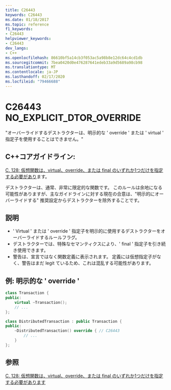 ```yaml
---
title: C26443
keywords: C26443
ms.date: 01/18/2017
ms.topic: reference
f1_keywords:
- C26443
helpviewer_keywords:
- C26443
dev_langs:
- C++
ms.openlocfilehash: 86610bf5a14cb3f053ac5a98b8e12dc64c4cd1db
ms.sourcegitcommit: 7bea0420d0e476287641edeb33a9d5689a98cb98
ms.translationtype: MT
ms.contentlocale: ja-JP
ms.lasthandoff: 02/17/2020
ms.locfileid: "79466688"
---
```

# <a name="c26443-no_explicit_dtor_override"></a>C26443 NO_EXPLICIT_DTOR_OVERRIDE

"オーバーライドするデストラクターは、明示的な ' override ' または ' virtual ' 指定子を使用することはできません。"

## <a name="c-core-guidelines"></a>C++コアガイドライン:

[C. 128: 仮想関数は、virtual、override、または final のいずれか1つだけを指定する必要があり](https://github.com/isocpp/CppCoreGuidelines/blob/master/CppCoreGuidelines.md)ます。

デストラクターは、通常、非常に限定的な関数です。 このルールは余地になる可能性がありますが、主なガイドラインに対する現在の合意は、"明示的にオーバーライドする" 推奨設定からデストラクターを除外することです。

## <a name="notes"></a>説明

- ' Virtual ' または ' override ' 指定子を明示的に使用するデストラクターをオーバーライドするルールフラグ。
- デストラクターでは、特殊なセマンティクスにより、' final ' 指定子を引き続き使用できます。
- 警告は、宣言ではなく関数定義に表示されます。 定義には仮想指定子がなく、警告はまだ legit ているため、これは混乱する可能性があります。

## <a name="example-explicit-override"></a>例: 明示的な ' override '

```cpp
class Transaction {
public:
    virtual ~Transaction();
    // ...
};

class DistributedTransaction : public Transaction {
public:
    ~DistributedTransaction() override { // C26443
        // ...
    }
};
```

## <a name="see-also"></a>参照

[C. 128: 仮想関数は、virtual、override、または final のいずれか1つだけを指定する必要があります](https://github.com/isocpp/CppCoreGuidelines/blob/master/CppCoreGuidelines.md)

